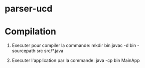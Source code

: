 # parser-ucd

Compilation
=======================
1. Executer pour compiler la commande:
		mkdir bin
		javac -d bin -sourcepath src src/*.java

2. Executer l'application par la commande:
		java -cp bin MainApp


